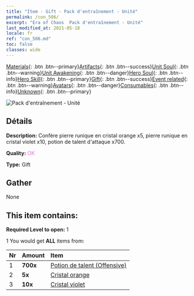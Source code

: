 ```yaml
---
title: "Item - Gift - Pack d'entraînement - Unité"
permalink: /con_506/
excerpt: "Era of Chaos  Pack d'entraînement - Unité"
last_modified_at: 2021-05-18
locale: fr
ref: "con_506.md"
toc: false
classes: wide
---
```

 [Materials](/ItemsFR/){: .btn .btn--primary}[Artifacts](/ItemsFR/Artifacts/){: .btn .btn--success}[Unit Soul](/ItemsFR/UnitSoul/){: .btn .btn--warning}[Unit Awakening](/ItemsFR/UnitAwakening/){: .btn .btn--danger}[Hero Soul](/ItemsFR/HeroSoul/){: .btn .btn--info}[Hero Skill](/ItemsFR/HeroSkill/){: .btn .btn--primary}[Gift](/ItemsFR/Gift/){: .btn .btn--success}[Event related](/ItemsFR/Events/){: .btn .btn--warning}[Avatars](/ItemsFR/Avatars/){: .btn .btn--danger}[Consumables](/ItemsFR/Consumables/){: .btn .btn--info}[Unknown](/ItemsFR/Unknown/){: .btn .btn--primary}

 ![Pack d'entraînement - Unité](/images/t/i_907128.png)

## Détails
 **Description:** Confère pierre runique en cristal orange x5, pierre runique en cristal violet x10, potion de talent d'attaque x700.

 **Quality:** <span style="color: #DA70D6">OK</span>

 **Type:** Gift

## Gather

  None

## This item contains:

 **Required Level to open:** 1

 1 You would get **ALL** items  from:

  | Nr | Amount |     Item    |
  |:---|:-------|:------------|
  | 1 |  **700x** | [Potion de talent (Offensive)](/ItemsFR/con_786/) |  | 
  | 2 |  **5x** | [Cristal orange](/ItemsFR/con_730/) |  | 
  | 3 |  **10x** | [Cristal violet](/ItemsFR/con_720/) |  | 
